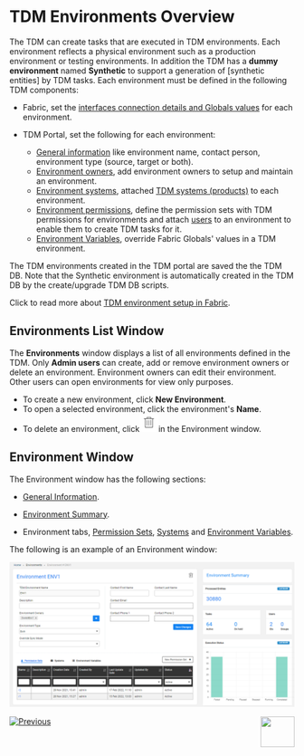 # TDM Environments Overview

The TDM can create tasks that are executed in TDM environments. Each environment reflects a physical environment such as a production environment or testing environments. In addition the TDM has a **dummy environment** named **Synthetic** to support a generation of [synthetic entities] by TDM tasks. 
Each environment must be defined in the following TDM components:

- Fabric, set the [interfaces connection details and Globals values](/articles/25_environments/01_environments_overview.md) for each environment. 
- TDM Portal, set the following for each environment:

  - [General information](08_environment_window_general_information.md) like environment name, contact person, environment type (source, target or both).
  - [Environment owners](08_environment_window_general_information.md#environment-owners), add environment owners to setup and maintain an environment.
  - [Environment systems](11_environment_products_tab.md), attached [TDM systems (products)](05_tdm_gui_product_window.md) to each environment.
  - [Environment permissions](10_environment_roles_tab.md), define the permission sets with TDM permissions for environments and attach [users](02_tdm_gui_user_types.md) to an environment to enable them to create TDM tasks for it.
  - [Environment Variables](12_environment_globals_tab.md), override Fabric Globals' values in a TDM environment.

The TDM environments created in the TDM portal are saved the the TDM DB. 
Note that the Synthetic environment is automatically created in the TDM DB by the create/upgrade TDM DB scripts.  

Click to read more about [TDM environment setup in Fabric](/articles/TDM/tdm_implementation/tdm_fabric_implementation_environments_setup.md).



## Environments List Window

The **Environments** window displays a list of all environments defined in the TDM. Only **Admin users** can create, add or remove environment owners or delete an environment. Environment owners can edit their environment. Other users can open environments for view only purposes.

-   To create a new environment, click **New Environment**.
-   To open a selected environment, click the environment's **Name**.
-   To delete an environment, click<img src="images/delete_icon.png" alt="delete" style="zoom:80%;" />in the Environment window.



## Environment Window

The Environment window has the following sections:

- [General Information](08_environment_window_general_information.md).

- [Environment Summary](09_environment_window_summary_section.md).

- Environment tabs, [Permission Sets](10_environment_roles_tab.md), [Systems](11_environment_products_tab.md) and [Environment Variables](12_environment_globals_tab.md).

 The following is an example of an Environment window:

  ![environment](images/tdm_environment_window.png)



  [![Previous](/articles/images/Previous.png)](06_be_product_tdmdb_tables.md)[<img align="right" width="60" height="54" src="/articles/images/Next.png">](08_environment_window_general_information.md)

